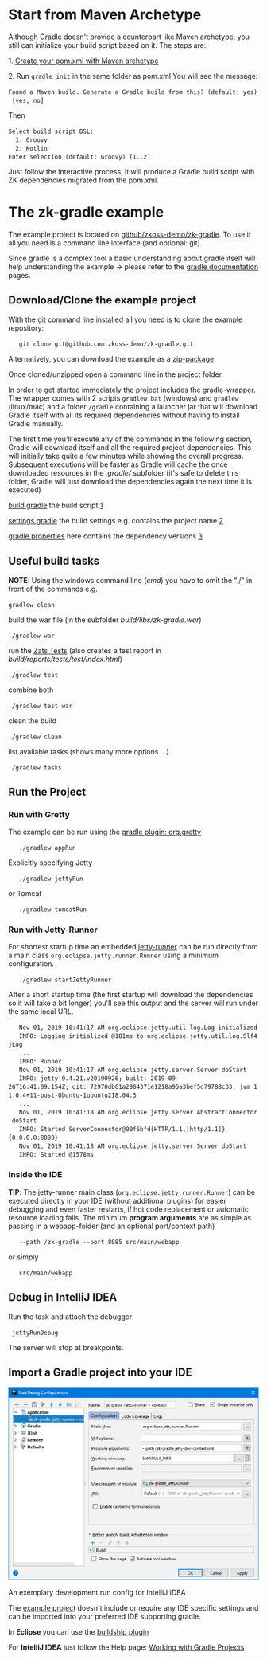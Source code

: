 

# Start from Maven Archetype

Although Gradle doesn't provide a counterpart like Maven archetype, you
still can initialize your build script based on it. The steps are:

1\. [Create your pom.xml with Maven archetype]({{site.baseurl}}/zk_installation_guide/quick_start/create_and_run_your_first_zk_application_with_maven_archetype)

2\. Run `gradle init` in the same folder as pom.xml You will see the
message:

`Found a Maven build. Generate a Gradle build from this? (default: yes) [yes, no]`

Then

`Select build script DSL:`  
`  1: Groovy`  
`  2: Kotlin`  
`Enter selection (default: Groovy) [1..2]`

Just follow the interactive process, it will produce a Gradle build
script with ZK dependencies migrated from the pom.xml.

# The zk-gradle example

The example project is located on
[github/zkoss-demo/zk-gradle](https://github.com/zkoss-demo/zk-gradle).
To use it all you need is a command line interface (and optional: git).

Since gradle is a complex tool a basic understanding about gradle itself
will help understanding the example -\> please refer to the [gradle documentation](https://docs.gradle.org/) pages.

## Download/Clone the example project

With the git command line installed all you need is to clone the example
repository:

`   git clone git@github.com:zkoss-demo/zk-gradle.git`

Alternatively, you can download the example as a
[zip-package](https://github.com/zkoss-demo/zk-gradle/archive/master.zip).

Once cloned/unzipped open a command line in the project folder.

In order to get started immediately the project includes the
[gradle-wrapper](https://docs.gradle.org/current/userguide/gradle_wrapper.html).
The wrapper comes with 2 scripts `gradlew.bat` (windows) and `gradlew`
(linux/mac) and a folder `/gradle` containing a launcher jar that will
download Gradle itself with all its required dependencies without having
to install Gradle manually.

The first time you'll execute any of the commands in the following
section, Gradle will download itself and all the required project
dependencies. This will initially take quite a few minutes while showing
the overall progress. Subsequent executions will be faster as Gradle
will cache the once downloaded resources in the *.gradle/* subfolder
(it's safe to delete this folder, Gradle will just download the
dependencies again the next time it is executed)

[build.gradle](https://github.com/zkoss-demo/zk-gradle/blob/master/build.gradle)
the build script
[1](https://docs.gradle.org/current/userguide/tutorial_using_tasks.html)

[settings.gradle](https://github.com/zkoss-demo/zk-gradle/blob/master/settings.gradle)
the build settings e.g. contains the project name
[2](https://docs.gradle.org/current/dsl/org.gradle.api.initialization.Settings.html)

[gradle.properties](https://github.com/zkoss-demo/zk-gradle/blob/master/gradle.properties)
here contains the dependency versions
[3](https://docs.gradle.org/current/userguide/build_environment.html)

## Useful build tasks

**NOTE**: Using the windows command line (*cmd*) you have to omit the
"./" in front of the commands e.g.

`gradlew clean`

build the war file (in the subfolder *build/libs/zk-gradle.war*)

`./gradlew war`

run the [Zats Tests](https://www.zkoss.org/product/zats) (also creates a
test report in *build/reports/tests/test/index.html*)

`./gradlew test`

combine both

`./gradlew test war`

clean the build

`./gradlew clean`

list available tasks (shows many more options ...)

`./gradlew tasks`

## Run the Project

### Run with Gretty

The example can be run using the [gradle plugin: org.gretty](https://plugins.gradle.org/plugin/org.gretty)

`   ./gradlew appRun`

Explicitly specifying Jetty

`   ./gradlew jettyRun`

or Tomcat

`   ./gradlew tomcatRun`

### Run with Jetty-Runner

For shortest startup time an embedded
[jetty-runner](https://www.eclipse.org/jetty/documentation/current/runner.html)
can be run directly from a main class `org.eclipse.jetty.runner.Runner`
using a minimum configuration.

`   ./gradlew startJettyRunner`

After a short startup time (the first startup will download the
dependencies so it will take a bit longer) you'll see this output and
the server will run under the same local URL.

`   Nov 01, 2019 10:41:17 AM org.eclipse.jetty.util.log.Log initialized`  
`   INFO: Logging initialized @181ms to org.eclipse.jetty.util.log.Slf4jLog`  
`   ...`  
`   INFO: Runner`  
`   Nov 01, 2019 10:41:17 AM org.eclipse.jetty.server.Server doStart`  
`   INFO: jetty-9.4.21.v20190926; built: 2019-09-26T16:41:09.154Z; git: 72970db61a2904371e1218a95a3bef5d79788c33; jvm 11.0.4+11-post-Ubuntu-1ubuntu218.04.3`  
`   ...`  
`   Nov 01, 2019 10:41:18 AM org.eclipse.jetty.server.AbstractConnector doStart`  
`   INFO: Started ServerConnector@90f6bfd{HTTP/1.1,[http/1.1]}{0.0.0.0:8080}`  
`   Nov 01, 2019 10:41:18 AM org.eclipse.jetty.server.Server doStart`  
`   INFO: Started @1578ms`

### Inside the IDE

**TIP**: The jetty-runner main class (`org.eclipse.jetty.runner.Runner`)
can be executed directly in your IDE (without additional plugins) for
easier debugging and even faster restarts, if hot code replacement or
automatic resource loading fails. The minimum **program arguments** are
as simple as passing in a webapp-folder (and an optional port/context
path)

`   --path /zk-gradle --port 8085 src/main/webapp`

or simply

`   src/main/webapp`

## Debug in IntelliJ IDEA

Run the task and attach the debugger:

` jettyRunDebug`

The server will stop at breakpoints.

## Import a Gradle project into your IDE


![](images/zk-gradle-idea-run-config.png)
<figcaption>An exemplary development run config for IntelliJ
IDEA</figcaption>


The [example project](https://github.com/zkoss-demo/zk-gradle) doesn't
include or require any IDE specific settings and can be imported into
your preferred IDE supporting gradle.

In **Eclipse** you can use the [buildship plugin](https://projects.eclipse.org/projects/tools.buildship)

For **IntelliJ IDEA** just follow the Help page: [Working with Gradle Projects](https://www.jetbrains.com/help/idea/gradle.html)
